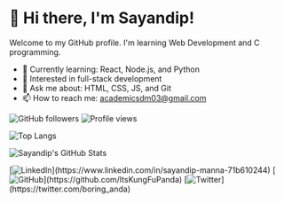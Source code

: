 # 👋 Hi there, I'm Sayandip!
Welcome to my GitHub profile. I'm learning Web Development and C programming.

- 🌱 Currently learning: React, Node.js, and Python
- 🧠 Interested in full-stack development
- 💬 Ask me about: HTML, CSS, JS, and Git
- 📫 How to reach me: academicsdm03@gmail.com


![GitHub followers](https://img.shields.io/github/followers/ItsKungFuPanda?label=Followers)
![Profile views](https://komarev.com/ghpvc/?username=ItsKungFuPanda&color=blue)

![Top Langs](https://github-readme-stats.vercel.app/api/top-langs/?username=ItsKungFuPanda&layout=compact&show_icons=true&theme=radical)


![Sayandip's GitHub Stats](https://github-readme-stats.vercel.app/api?username=ItsKungFuPanda&show_icons=true&theme=radical)



[![LinkedIn](https://img.shields.io/badge/-LinkedIn-blue?logo=linkedin&logoColor=white&target="_blank")](https://www.linkedin.com/in/sayandip-manna-71b610244)
[![GitHub](https://img.shields.io/badge/-GitHub-black?logo=github&logoColor=white&target="_blank")](https://github.com/ItsKungFuPanda)
[![Twitter](https://img.shields.io/badge/-Twitter-1DA1F2?style=flat&logo=twitter&logoColor=white&target="_blank")](https://twitter.com/boring_anda)


